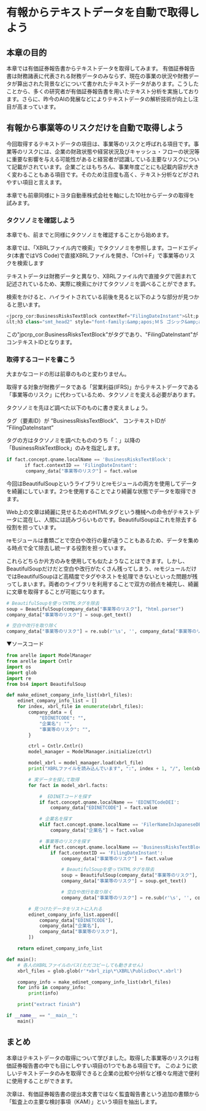 # 有報からテキストデータを自動で取得しよう

## 本章の目的

本章では有価証券報告書からテキストデータを取得してみます。
有価証券報告書は財務諸表に代表される財務データのみならず、現在の事業の状況や財務データが算出された背景などについて書かれたテキストデータがあります。こうしたことから、多くの研究者が有価証券報告書を用いたテキスト分析を実施しております。さらに、昨今のAIの発展などによりテキストデータの解析技術が向上し注目が高まっています。

## 有報から事業等のリスクだけを自動で取得しよう

今回取得するテキストデータの項目は、事業等のリスクと呼ばれる項目です。事業等のリスクには、企業の財政状態や経営状況及びキャッシュ・フローの状況等に重要な影響を与える可能性があると経営者が認識している主要なリスクについて記載がされています。企業ごとはもちろん、事業年度ごとにも記載内容が大きく変わることもある項目です。そのため注目度も高く、テキスト分析などがされやすい項目と言えます。

本章でも前章同様にトヨタ自動車株式会社を軸にした10社からデータの取得を試みます。

### タクソノミを確認しよう

本章でも、前までと同様にタクソノミを確認することから始めます。

本章では、「XBRLファイル内で検索」でタクソノミを参照します。コードエディタ(本書ではVS Code)で直接XBRLファイルを開き、「Ctrl＋F」で事業等のリスクを検索します

テキストデータは財務データと異なり、XBRLファイル内で直接タグで囲まれて記述されているため、実際に検索にかけてタクソノミを調べることができます。

検索をかけると、ハイライトされている前後を見ると以下のような部分が見つかると思います。

```python
<jpcrp_cor:BusinessRisksTextBlock contextRef="FilingDateInstant">&lt;p style="page-break-before:always; line-height:0.75pt; width:100%; font-size:0.75pt;"&gt; &lt;/p&gt;
&lt;h3 class="smt_head2" style="font-family:&amp;apos;ＭＳ ゴシック&amp;apos;;"&gt;３ 【事業等のリスク】～（省略）
```

この"jpcrp_cor:BusinessRisksTextBlock”がタグであり、"FilingDateInstant"がコンテキストIDとなります。

### 取得するコードを書こう

大まかなコードの形は前章のものと変わりません。

取得する対象が財務データである「営業利益(IFRS)」からテキストデータである「事業等のリスク」に代わっているため、タクソノミを変える必要があります。

タクソノミを先ほど調べた以下のものに書き変えましょう。

タグ（要素ID）が ”BusinessRisksTextBlock”、
コンテキストIDが ”FilingDateInstant”

タグの方はタクソノミを調べたもののうち「：」以降の「BusinessRiskTextBlock」のみを指定します。

```python
if fact.concept.qname.localName == 'BusinessRisksTextBlock':
　　　　if fact.contextID == 'FilingDateInstant':
       company_data["事業等のリスク"] = fact.value
```

今回はBeautifulSoupというライブラリとreモジュールの両方を使用してデータを綺麗にしています。2つを使用することでより綺麗な状態でデータを取得できます。

Web上の文章は綺麗に見せるためのHTMLタグという機械への命令がテキストデータに混在し、人間には読みづらいものです。BeautifulSoupはこれを除去する役割を担っています。

reモジュールは書類ごとで空白や改行の量が違うこともあるため、データを集める時点で全て除去し統一する役割を担っています。

これらどちらか片方のみを使用しても似たようなことはできます。しかし、BeautifulSoupだけだと空白や改行がたくさん残ってしまう、reモジュールだけではBeautifulSoupほど高精度でタグやネストを処理できないといった問題が残ってしまいます。両者のライブラリを利用することで双方の弱点を補完し、綺麗に文章を取得することが可能になります。

```python
# BeautifulSoupを使ってHTMLタグを除去
soup = BeautifulSoup(company_data["事業等のリスク"], "html.parser")
company_data["事業等のリスク"] = soup.get_text()

# 空白や改行を取り除く
company_data["事業等のリスク"] = re.sub(r'\s', '', company_data["事業等のリスク"]).strip()
```

▼ソースコード

```python
from arelle import ModelManager
from arelle import Cntlr
import os
import glob
import re
from bs4 import BeautifulSoup

def make_edinet_company_info_list(xbrl_files):
    edinet_company_info_list = []
    for index, xbrl_file in enumerate(xbrl_files):
        company_data = {
            "EDINETCODE": "",
            "企業名": "",
            "事業等のリスク": "",
        }

        ctrl = Cntlr.Cntlr()
        model_manager = ModelManager.initialize(ctrl)

        model_xbrl = model_manager.load(xbrl_file)
        print("XBRLファイルを読み込んでいます", ":", index + 1, "/", len(xbrl_files))

        # 実データを探して取得
        for fact in model_xbrl.facts:

            #  EDINETコードを探す
            if fact.concept.qname.localName == 'EDINETCodeDEI':
                company_data["EDINETCODE"] = fact.value

            # 企業名を探す
            elif fact.concept.qname.localName == 'FilerNameInJapaneseDEI':
                company_data["企業名"] = fact.value

            # 事業等のリスクを探す
            elif fact.concept.qname.localName == 'BusinessRisksTextBlock': # タグは「：」以降の部分を指定
                if fact.contextID == 'FilingDateInstant':
                    company_data["事業等のリスク"] = fact.value

                    # BeautifulSoupを使ってHTMLタグを除去
                    soup = BeautifulSoup(company_data["事業等のリスク"], "html.parser")
                    company_data["事業等のリスク"] = soup.get_text()

                    # 空白や改行を取り除く
                    company_data["事業等のリスク"] = re.sub(r'\s', '', company_data["事業等のリスク"]).strip()

        # 見つけたデータをリストに入れる
        edinet_company_info_list.append([
            company_data["EDINETCODE"],
            company_data["企業名"],
            company_data["事業等のリスク"],
        ])

    return edinet_company_info_list

def main():
	# 各人のXBRLファイルのパス(ただコピーしても動きません)
    xbrl_files = glob.glob(r'*xbrl_zip\*\XBRL\PublicDoc\*.xbrl')

    company_info = make_edinet_company_info_list(xbrl_files)
    for info in company_info:
        print(info)

    print("extract finish")

if __name__ == "__main__":
    main()
```

## まとめ

本章はテキストデータの取得について学びました。取得した事業等のリスクは有価証券報告書の中でも目にしやすい項目の1つでもある項目です。
このように欲しいテキストデータのみを取得できると企業の比較や分析など様々な用途で便利に使用することができます。

次章は、有価証券報告書の提出本文書ではなく監査報告書という追加の書類から「監査上の主要な検討事項（KAM）」という項目を抽出します。
